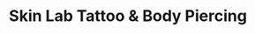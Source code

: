 ---
title: "Skin Lab Tattoo & Body Piercing"
url: /tempe/skin-lab-tattoo-und-body-piercing/
shop: Tattoo
---